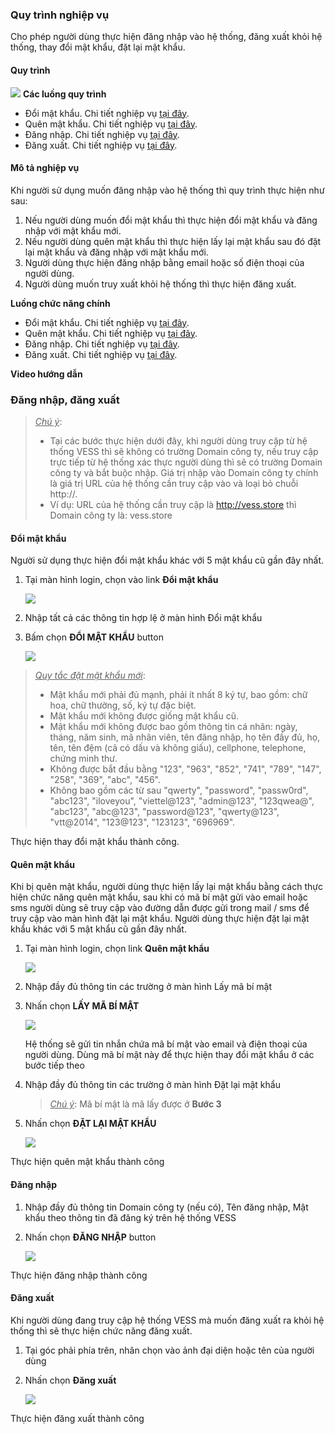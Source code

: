 ### Quy trình nghiệp vụ
Cho phép người dùng thực hiện đăng nhập vào hệ thống, đăng xuất khỏi hệ thống, thay đổi mật khẩu, đặt lại mật khẩu.

#### Quy trình
![](picture/PIC_DW_Login-QuyTrinh.png)
**Các luồng quy trình**
* Đổi mật khẩu. Chi tiết nghiệp vụ <u>[tại đây](#đổi-mật-khẩu)</u>.
* Quên mật khẩu. Chi tiết nghiệp vụ <u>[tại đây](#quên-mật-khẩu)</u>.
* Đăng nhập. Chi tiết nghiệp vụ <u>[tại đây](#đăng-nhập)</u>.
* Đăng xuất. Chi tiết nghiệp vụ <u>[tại đây](#đăng-xuất)</u>.


#### Mô tả nghiệp vụ
Khi người sử dụng muốn đăng nhập vào hệ thống thì quy trình thực hiện như sau:
1. Nếu người dùng muốn đổi mật khẩu thì thực hiện đổi mật khẩu và đăng nhập với mật khẩu mới.
2. Nếu người dùng quên mật khẩu thì thực hiện lấy lại mật khẩu sau đó đặt lại mật khẩu và đăng nhập với mật khẩu mới.
3. Người dùng thực hiện đăng nhập bằng email hoặc số điện thoại của người dùng.
4. Người dùng muốn truy xuất khỏi hệ thống thì thực hiện đăng xuất.

**Luồng chức năng chính**
* Đổi mật khẩu. Chi tiết nghiệp vụ <u>[tại đây](#đổi-mật-khẩu)</u>.
* Quên mật khẩu. Chi tiết nghiệp vụ <u>[tại đây](#quên-mật-khẩu)</u>.
* Đăng nhập. Chi tiết nghiệp vụ <u>[tại đây](#đăng-nhập)</u>.
* Đăng xuất. Chi tiết nghiệp vụ <u>[tại đây](#đăng-xuất)</u>.

**Video hướng dẫn**

### Đăng nhập, đăng xuất
 > *<u>Chú ý</u>*: 
 > - Tại các bước thực hiện dưới đây, khi người dùng truy cập từ hệ thống VESS thì sẽ không có trường Domain công ty, nếu truy cập trực tiếp từ hệ thống xác thực người dùng thì sẽ có trường Domain công ty và bắt buộc nhập. Giá trị nhập vào Domain công ty chính là giá trị URL của hệ thống cần truy cập vào và loại bỏ chuỗi http://.
 > - Ví dụ: URL của hệ thống cần truy cập là http://vess.store thì Domain công ty là: vess.store
 
#### Đổi mật khẩu

Người sử dụng thực hiện đổi mật khẩu khác với 5 mật khẩu cũ gần đây nhất.

1. Tại màn hình login, chọn vào link **Đổi mật khẩu**

    ![](picture/PIC_DW_Login-DoiMatKhau_1.png)

2. Nhập tất cả các thông tin hợp lệ ở màn hình Đổi mật khẩu

3. Bấm chọn **ĐỔI MẬT KHẨU** button

    ![](picture/PIC_DW_Login-DoiMatKhau_2_3.png)

> *<u>Quy tắc đặt mật khẩu mới</u>*:
> - Mật khẩu mới phải đủ mạnh, phải ít nhất 8 ký tự, bao gồm: chữ hoa, chữ thường, số, ký tự đặc biệt.
> - Mật khẩu mới không được giống mật khẩu cũ.
> - Mật khẩu mới không được bao gồm thông tin cá nhân: ngày, tháng, năm sinh, mã nhân viên, tên đăng nhập, họ tên đầy đủ, họ, tên, tên đệm (cả có dấu và không giấu), cellphone, telephone, chứng minh thư.
> - Không được bắt đầu bằng "123", "963", "852", "741", "789", "147", "258", "369", "abc", "456".
> - Không bao gồm các từ sau "qwerty", "password", "passw0rd", "abc123", "iloveyou", "viettel@123", "admin@123", "123qwea@", "abc123", "abc@123", "password@123", "qwerty@123", "vtt@2014", "123@123", "123123", "696969".

Thực hiện thay đổi mật khẩu thành công.


#### Quên mật khẩu

   Khi bị quên mật khẩu, người dùng thực hiện lấy lại mật khẩu bằng cách thực hiện chức năng quên mật khẩu, sau khi có mã bí mật gửi vào email hoặc sms người dùng sẽ truy cập vào đường dẫn được gửi trong mail / sms để truy cập vào màn hình đặt lại mật khẩu. Người dùng thực hiện đặt lại mật khẩu khác với 5 mật khẩu cũ gần đây nhất.

1. Tại màn hình login, chọn link **Quên mật khẩu**

    ![](picture/PIC_DW_Login-QuenMatKhau_1.png)

2. Nhập đầy đủ thông tin các trường ở màn hình Lấy mã bí mật 

3. Nhấn chọn **LẤY MÃ BÍ MẬT**

    ![](picture/PIC_DW_Login-QuenMatKhau_2_3.png)

    Hệ thống sẽ gửi tin nhắn chứa mã bí mật vào email và điện thoại của người dùng. Dùng mã bí mật này để thực hiện thay đổi mật khẩu ở các bước tiếp theo

4. Nhập đầy đủ thông tin các trường ở màn hình Đặt lại mật khẩu 

    > *<u>Chú ý</u>*: Mã bí mật là mã lấy được ở **Bước 3**
    
5. Nhấn chọn **ĐẶT LẠI MẬT KHẨU**
    
    ![](picture/PIC_DW_Login-QuenMatKhau_4_5.png)

Thực hiện quên mật khẩu thành công

#### Đăng nhập

1. Nhập đầy đủ thông tin Domain công ty (nếu có), Tên đăng nhập, Mật khẩu theo thông tin đã đăng ký trên hệ thống VESS

2. Nhấn chọn **ĐĂNG NHẬP** button

    ![](picture/PIC_DW_Login_1_2.png)

Thực hiện đăng nhập thành công

#### Đăng xuất
Khi người dùng đang truy cập hệ thống VESS mà muốn đăng xuất ra khỏi hệ thống thì sẽ thực hiện chức năng đăng xuất.
1. Tại góc phải phía trên, nhân chọn vào ảnh đại diện hoặc tên của người dùng
2. Nhấn chọn **Đăng xuất**

    ![](picture/PIC_DW_Login-Logout.png)
    
Thực hiện đăng xuất thành công